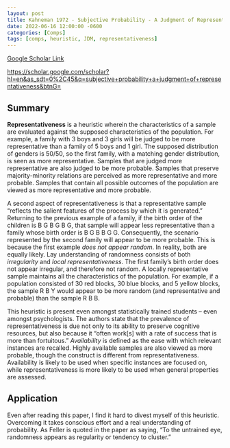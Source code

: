 ```yaml
---
layout: post
title: Kahneman 1972 - Subjective Probability - A Judgment of Representativeness
date: 2022-06-16 12:00:00 -0600
categories: [Comps]
tags: [comps, heuristic, JDM, representativeness]
---
```

[Google Scholar Link](https://scholar.google.com/scholar?hl=en&as_sdt=0%2C45&q=subjective+probability+a+judgment+of+representativeness&btnG=)

https://scholar.google.com/scholar?hl=en&as_sdt=0%2C45&q=subjective+probability+a+judgment+of+representativeness&btnG=

## Summary
**Representativeness** is a heuristic wherein the characteristics of a sample are evaluated against the supposed characteristics of the population.  For example, a family with 3 boys and 3 girls will be judged to be more representative than a family of 5 boys and 1 girl.  The supposed distribution of genders is 50/50, so the first family, with a matching gender distribution, is seen as more representative.  Samples that are judged more representative are also judged to be more probable.  Samples that preserve majority-minority relations are perceived as more representative and more probable.  Samples that contain all possible outcomes of the population are viewed as more representative and more probable.

A second aspect of representativeness is that a representative sample “reflects the salient features of the process by which it is generated.”  Returning to the previous example of a family, if the birth order of the children is B G B G B G, that sample will appear less representative than a family whose birth order is B G B B G G.  Consequently, the scenario represented by the second family will appear to be more probable.  This is because the first example _does not appear random_.  In reality, both are equally likely.  Lay understanding of randomness consists of both _irregularity_ and _local representativeness_.  The first family’s birth order does not appear irregular, and therefore not random.  A locally representative sample maintains all the characteristics of the population.  For example, if a population consisted of 30 red blocks, 30 blue blocks, and 5 yellow blocks, the sample R B Y would appear to be more random (and representative and probable) than the sample R B B.

This heuristic is present even amongst statistically trained students – even amongst psychologists.  The authors state that the prevalence of representativeness is due not only to its ability to preserve cognitive resources, but also because it “often work[s] with a rate of success that is more than fortuitous.”  _Availability_ is defined as the ease with which relevant instances are recalled.  Highly available samples are also viewed as more probable, though the construct is different from representativeness.  Availability is likely to be used when specific instances are focused on, while representativeness is more likely to be used when general properties are assessed.

## Application
Even after reading this paper, I find it hard to divest myself of this heuristic.  Overcoming it takes conscious effort and a real understanding of probability.  As Feller is quoted in the paper as saying, “To the untrained eye, randomness appears as regularity or tendency to cluster.”

